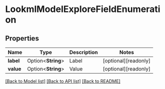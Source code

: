 # LookmlModelExploreFieldEnumeration

## Properties

Name | Type | Description | Notes
------------ | ------------- | ------------- | -------------
**label** | Option<**String**> | Label | [optional][readonly]
**value** | Option<**String**> | Value | [optional][readonly]

[[Back to Model list]](../README.md#documentation-for-models) [[Back to API list]](../README.md#documentation-for-api-endpoints) [[Back to README]](../README.md)


